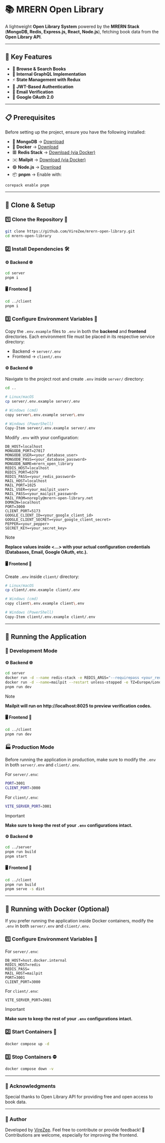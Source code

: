 # **📚 MRERN Open Library**
A lightweight **Open Library System** powered by the **MRERN Stack** (**MongoDB, Redis, Express.js, React, Node.js**), fetching book data from the **Open Library API**.

---

## **🌟 Key Features**
- 📖 **Browse & Search Books**
- 🔗 **Internal GraphQL Implementation**
- ⚡ **State Management with Redux**
- 🔐 **JWT-Based Authentication**
- 📧 **Email Verification**
- 🔑 **Google OAuth 2.0**

---

## **📋 Prerequisites**
Before setting up the project, ensure you have the following installed:
- 🍃 **MongoDB** → [Download](https://www.mongodb.com/try/download/enterprise)
- 🐋 **Docker** → [Download](https://docs.docker.com/get-started/get-docker)
- 🟥 **Redis Stack** → [Download (via Docker)](https://redis.io/docs/latest/operate/oss_and_stack/install/archive/install-stack/docker)
- ✉️ **Mailpit** → [Download (via Docker)](https://mailpit.axllent.org/docs/install/docker)
- 🟢 **Node.js** → [Download](https://nodejs.org/en/download)
- 📦 **pnpm** → Enable with:
```sh
corepack enable pnpm
```  

---

## **📂 Clone & Setup**
###  1️⃣ Clone the Repository 🔄
```sh
git clone https://github.com/VireZee/mrern-open-library.git
cd mrern-open-library
```

### 2️⃣ Install Dependencies 🛠️
#### ⚙️ Backend 🌐
```sh
cd server
pnpm i
```

#### 🖥️ Frontend 📱
```sh
cd ../client
pnpm i
```

###  3️⃣ Configure Environment Variables 🔧
Copy the `.env.example` files to `.env` in both the **backend** and **frontend** directories.
Each environment file must be placed in its respective service directory:  
- Backend → `server/.env`
- Frontend → `client/.env`

#### ⚙️ Backend 🌐
Navigate to the project root and create `.env` inside `server/` directory:
```sh
cd ..

# Linux/macOS
cp server/.env.example server/.env

# Windows (cmd)
copy server\.env.example server\.env

# Windows (PowerShell)
Copy-Item server/.env.example server/.env 
```

Modify `.env` with your configuration:
```env
DB_HOST=localhost
MONGODB_PORT=27017
MONGODB_USER=<your_database_user>
MONGODB_PASS=<your_database_password>
MONGODB_NAME=mrern_open_library
REDIS_HOST=localhost
REDIS_PORT=6379
REDIS_PASS=<your_redis_password>
MAIL_HOST=localhost
MAIL_PORT=1025
MAIL_USER=<your_mailpit_user>
MAIL_PASS=<your_mailpit_password>
MAIL_FROM=noreply@mrern-open-library.net
DOMAIN=localhost
PORT=3000
CLIENT_PORT=5173
GOOGLE_CLIENT_ID=<your_google_client_id>
GOOGLE_CLIENT_SECRET=<your_google_client_secret>
PEPPER=<your_pepper>
SECRET_KEY=<your_secret_key>
```
> [!NOTE]
> **Replace values inside <...> with your actual configuration credentials (Databases, Email, Google OAuth, etc.).**

#### 🖥️ Frontend 📱
Create `.env` inside `client/` directory:
```sh
# Linux/macOS
cp client/.env.example client/.env

# Windows (cmd)
copy client\.env.example client\.env

# Windows (PowerShell)
Copy-Item client/.env.example client/.env
```

---

## **🚀 Running the Application**
### **🚧 Development Mode**
#### ⚙️ Backend 🌐
```sh
cd server
docker run -d --name redis-stack -e REDIS_ARGS="--requirepass <your_redis_password>" -p 6379:6379 -p 8001:8001 redis/redis-stack:latest
docker run -d --name=mailpit --restart unless-stopped -e TZ=Europe/London -p 8025:8025 -p 1025:1025 axllent/mailpit
pnpm run dev
```
> [!NOTE]
> **Mailpit will run on http://localhost:8025 to preview verification codes.**

#### 🖥️ Frontend 📱
```sh
cd ../client
pnpm run dev
```

### **🏭 Production Mode**
Before running the application in production, make sure to modify the `.env` in both `server/.env` and `client/.env`.

For `server/.env`:
```sh
PORT=3001
CLIENT_PORT=3000
```
For `client/.env`:
```sh
VITE_SERVER_PORT=3001
```
> [!IMPORTANT]
> **Make sure to keep the rest of your `.env` configurations intact.**

#### ⚙️ Backend 🌐
```sh
cd ../server
pnpm run build
pnpm start
```

#### 🖥️ Frontend 📱
```sh
cd ../client
pnpm run build
pnpm serve -s dist
```

---

## **🐳 Running with Docker (Optional)**
If you prefer running the application inside Docker containers, modify the `.env` in both `server/.env` and `client/.env`.
### 1️⃣ Configure Environment Variables 🔑
For `server/.env`:
```env
DB_HOST=host.docker.internal
REDIS_HOST=redis
REDIS_PASS=
MAIL_HOST=mailpit
PORT=3001
CLIENT_PORT=3000
```
For `client/.env`:
```env
VITE_SERVER_PORT=3001
```
> [!IMPORTANT]
> **Make sure to keep the rest of your `.env` configurations intact.**

### 2️⃣ Start Containers 🚢
```sh
docker compose up -d
```

### 3️⃣ Stop Containers ⛔
```sh
docker compose down -v
```

---

### 🙌 Acknowledgments
Special thanks to Open Library API for providing free and open access to book data.

---

### 👤 Author
Developed by [VireZee](https://github.com/VireZee). Feel free to contribute or provide feedback! 📝<br>
Contributions are welcome, especially for improving the frontend.
